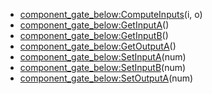 - [component_gate_below:ComputeInputs](nil)(i, o)
- [component_gate_below:GetInputA](nil)()
- [component_gate_below:GetInputB](nil)()
- [component_gate_below:GetOutputA](nil)()
- [component_gate_below:SetInputA](nil)(num)
- [component_gate_below:SetInputB](nil)(num)
- [component_gate_below:SetOutputA](nil)(num)
